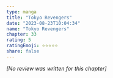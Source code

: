 ```yaml
---
type: manga
title: "Tokyo Revengers"
date: "2023-08-23T10:04:34"
name: "Tokyo Revengers"
chapter: 33
rating: 5
ratingEmoji: ⭐️⭐️⭐️⭐️⭐️
share: false
---
```


*[No review was written for this chapter]*
